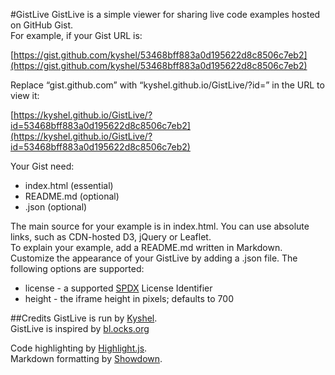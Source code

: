 #GistLive
GistLive is a simple viewer for sharing live code examples hosted on GitHub Gist.   
For example, if your Gist URL is:

[https://gist.github.com/kyshel/53468bff883a0d195622d8c8506c7eb2](https://gist.github.com/kyshel/53468bff883a0d195622d8c8506c7eb2)

Replace “gist.github.com” with “kyshel.github.io/GistLive/?id=” in the URL to view it:

[https://kyshel.github.io/GistLive/?id=53468bff883a0d195622d8c8506c7eb2](https://kyshel.github.io/GistLive/?id=53468bff883a0d195622d8c8506c7eb2)

Your Gist need:

- index.html (essential)
- README.md (optional)
- .json (optional)

The main source for your example is in index.html. You can use absolute links, such as CDN-hosted D3, jQuery or Leaflet.  
To explain your example, add a README.md written in Markdown.  
Customize the appearance of your GistLive by adding a .json file. The following options are supported:



- license - a supported [SPDX](https://spdx.org/licenses/) License Identifier
- height - the iframe height in pixels; defaults to 700





##Credits
GistLive is run by [Kyshel](https://github.com/kyshel).  
GistLive is inspired by [bl.ocks.org](http://bl.ocks.org/)


Code highlighting by [Highlight.js](https://highlightjs.org/).  
Markdown formatting by [Showdown](https://github.com/showdownjs/showdown).

